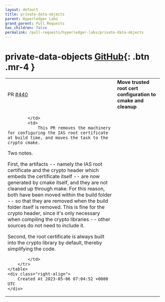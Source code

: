 ```yaml
---
layout: default
title: private-data-objects
parent: Hyperledger Labs
grand_parent: Pull Requests
has_children: false
permalink: /pull-requests/hyperledger-labs/private-data-objects
---
```


# private-data-objects <span class="fs-3 right-align">[GitHub](https://github.com/hyperledger-labs/private-data-objects){: .btn .mr-4 }</span>


<div>
    <table>
        <tr>
            <td>
                PR <a href="https://github.com/hyperledger-labs/private-data-objects/pull/440" class=".btn">#440</a>
            </td>
            <td>
                <b>
                    Move trusted root cert configuration to cmake and cleanup
                </b>
            </td>
        </tr>
        <tr>
            <td>
                
            </td>
            <td>
                This PR removes the machinery for configuring the IAS root certificate at build time, and moves the task to the crypto cmake.

Two notes.

First, the artifacts -- namely the IAS root certificate and the crypto header which embeds the certificate itself -- are now generated by cmake itself, and they are not cleaned up through make. For this reason, both have been moved within the build folder -- so that they are removed when the build folder itself is removed.
This is fine for the crypto header, since it's only necessary when compiling the crypto libraries -- other sources do not need to include it.

Second, the root certificate is always built into the crypto library by default, thereby simplifying the code.

            </td>
        </tr>
    </table>
    <div class="right-align">
        Created At 2023-05-06 07:04:52 +0000 UTC
    </div>
</div>

